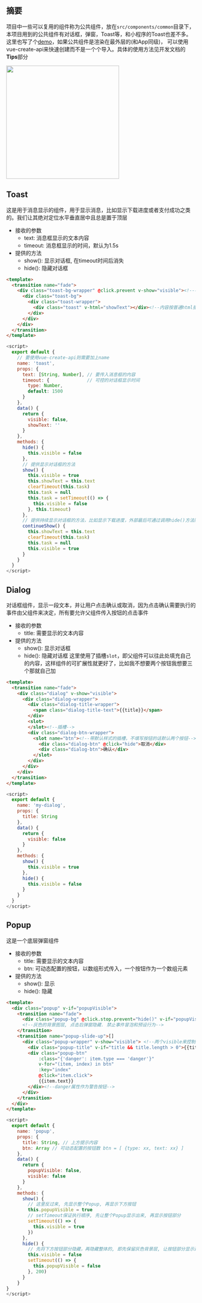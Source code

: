 ## 摘要
项目中一些可以复用的组件称为公共组件，放在`src/components/common`目录下，本项目用到的公共组件有对话框，弹窗，Toast等，和小程序的Toast也差不多。
这里也写了个<a href="https://github.com/ChenMingK/demos/tree/master/common-components">demo</a>，如果公共组件是渲染在最外层的(和App同级)，
可以使用vue-create-api来快速创建而不是一个个导入。具体的使用方法见开发文档的**Tips**部分

<img src="https://github.com/ChenMingK/ImagesStore/blob/master/imgs/common-components.gif" width=300px>

## Toast
这是用于消息显示的组件，用于显示消息，比如显示下载进度或者支付成功之类的。我们让其绝对定位水平垂直居中且总是置于顶层<br>
- 接收的参数
  - text: 消息框显示的文本内容
  - timeout: 消息框显示的时间，默认为1.5s
- 提供的方法
  - show(): 显示对话框, 在timeout时间后消失
  - hide(): 隐藏对话框
``` html
<template>
  <transition name="fade">
    <div class="toast-bg-wrapper" @click.prevent v-show="visible"><!--不处理任何的点击事件-->
      <div class="toast-bg">
        <div class="toast-wrapper">
          <div class="toast" v-html="showText"></div><!--内容按普通html插入-->
        </div>
      </div>
    </div>
  </transition>
</template>
```
``` javaScript
<script>
  export default {
    // 要使用vue-create-api则需要加上name
    name: 'toast',
    props: {
      text: [String, Number], // 要传入消息框的内容
      timeout: {              // 可控的对话框显示时间
        type: Number,
        default: 1500
      }
    },
    data() {
      return {
        visible: false,
        showText: ''
      }
    },
    methods: {
      hide() {
        this.visible = false
      },
      // 提供显示对话框的方法
      show() {
        this.visible = true
        this.showText = this.text
        clearTimeout(this.task)
        this.task = null
        this.task = setTimeout(() => {
          this.visible = false
        }, this.timeout)
      },
      // 提供持续显示对话框的方法，比如显示下载进度，外部最后可通过调用hide()方法隐藏
      continueShow() {
        this.showText = this.text
        clearTimeout(this.task)
        this.task = null
        this.visible = true
      }
    }
  }
</script>
```

## Dialog
对话框组件，显示一段文本，并让用户点击确认或取消，因为点击确认需要执行的事件由父组件来决定，所有要允许父组件传入按钮的点击事件<br>
- 接收的参数
  - title: 需要显示的文本内容
- 提供的方法
  - show(): 显示对话框
  - hide(): 隐藏对话框
这里使用了插槽`slot`，即父组件可以往此处填充自己的内容，这样组件的可扩展性就更好了，比如我不想要两个按钮我想要三个那就自己加

``` html
<template>
  <transition name="fade">
    <div class="dialog" v-show="visible">
      <div class="dialog-wrapper">
        <div class="dialog-title-wrapper">
          <span class="dialog-title-text">{{title}}</span>
        </div>
        <slot>
        </slot><!--插槽-->
        <div class="dialog-btn-wrapper">
          <slot name="btn"><!--带默认样式的插槽，不填写按钮的话默认两个按钮-->
            <div class="dialog-btn" @click="hide">取消</div>
            <div class="dialog-btn">确认</div>
          </slot>
        </div>
      </div>
    </div>
  </transition>
</template>
```

``` javaScript
<script>
  export default {
    name: 'my-dialog',
    props: {
      title: String
    },
    data() {
      return {
        visible: false
      }
    },
    methods: {
      show() {
        this.visible = true
      },
      hide() {
        this.visible = false
      }
    }
  }
</script>
```

## Popup
这是一个底层弹窗组件<br>
- 接收的参数
  - title: 需要显示的文本内容
  - btn: 可动态配置的按钮，以数组形式传入，一个按钮作为一个数组元素
- 提供的方法
  - show(): 显示
  - hide(): 隐藏
  
``` html
<template>
  <div class="popup" v-if="popupVisible">
    <transition name="fade">
      <div class="popup-bg" @click.stop.prevent="hide()" v-if="popupVisible"></div>
      <!--灰色的背景图层, 点击后弹窗隐藏. 禁止事件冒泡和预设行为-->
    </transition>
    <transition name="popup-slide-up">[]
      <div class="popup-wrapper" v-show="visible"> <!--两个visible来控制隐藏, 完善过渡动画-->
        <div class="popup-title" v-if="title && title.length > 0">{{title}}</div>
        <div class="popup-btn"
            :class="{'danger': item.type === 'danger'}"
            v-for="(item, index) in btn"
            :key="index"
            @click="item.click">
            {{item.text}}
        </div><!--danger属性作为警告按钮-->
      </div>
    </transition>
  </div>
</template>
```

``` javaScript
<script>
  export default {
    name: 'popup',
    props: {
      title: String, // 上方提示内容
      btn: Array // 可动态配置的按钮数 btn = [ {type: xx, text: xx} ]
    },
    data() {
      return {
        popupVisible: false,
        visible: false    
      }
    },
    methods: {
      show() {
        // 这里反过来, 先显示整个Popup, 再显示下方按钮
        this.popupVisible = true
        // setTimeout保证执行顺序, 先让整个Popup显示出来, 再显示按钮部分
        setTimeout(() => {
          this.visible = true
        })     
      },
      hide() {
        // 先将下方按钮部分隐藏，再隐藏整体的, 即先保留灰色背景层, 让按钮部分显示过渡动画
        this.visible = false
        setTimeout(() => {
          this.popupVisible = false
        }, 200) 
      }
    }
}
</script>
```

